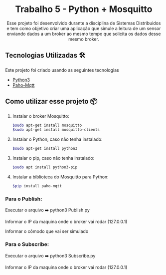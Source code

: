 <div align="center">
  <h1> Trabalho 5 - Python + Mosquitto</h1>
  <p>Esse projeto foi desenvolvido durante a disciplina de Sistemas Distribuidos e tem como objetivo criar uma aplicação que simule a leitura de um sensor enviando dados a um broker ao mesmo tempo que solicita os dados desse mesmo broker. </p>
</div>

## Tecnologias Utilizadas 🛠️
Este projeto foi criado usando as seguintes tecnologias
- [Python3](https://www.python.org)
- [Paho-Mqtt](https://pypi.org/project/paho-mqtt/)


## Como utilizar esse projeto 📦

1. Instalar o broker Mosquitto:
    ```bash
	$sudo apt-get install mosquitto
	$sudo apt-get install mosquitto-clients
    ```

2. Instalar o Python, caso não tenha instalado:
    ```bash
	$sudo apt-get install python3
    ```

3. Instalar o pip, caso não tenha instalado:
    ```bash
	$sudo apt install python3-pip
    ```

4. Instalar a biblioteca do Mosquitto para Python:
    ```bash
	$pip install paho-mqtt
    ```

### Para o Publish:

Executar o arquivo ➡️ python3 Publish.py

Informar o IP da maquina onde o broker vai rodar (127.0.0.1)

Informar o cômodo que vai ser simulado

### Para o Subscribe:

Executar o arquivo ➡️ python3 Subscribe.py

Informar o IP da maquina onde o broker vai rodar (127.0.0.1)

